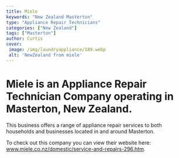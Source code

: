```yaml
---
title: Miele
keywords: "New Zealand Masterton"
type: "Appliance Repair Technicians"
categories: ["New Zealand"]
tags: ["Masterton"]
author: Curtis
cover:
 image: /img/laundryappliance/189.webp
 alt: 'NewZealand from miele'
---
```


# Miele is an Appliance Repair Technician Company operating in Masterton, New Zealand.

This business offers a range of appliance repair services to both households and businesses located in and around Masterton.



To check out this company you can view their website here: www.miele.co.nz/domestic/service-and-repairs-296.htm.
